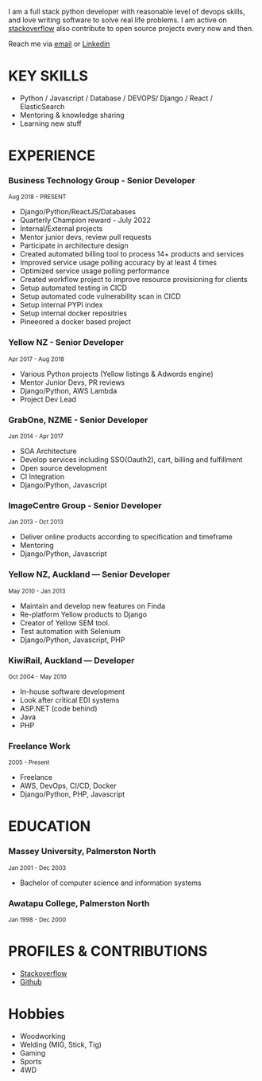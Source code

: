 I am a full stack python developer with reasonable level of devops skills, and love writing software to solve real life problems. I am active on [stackoverflow](https://stackoverflow.com/users/342553/james-lin?tab=profile) also contribute to open source projects every now and then.

Reach me via [email](mailto:james@lin.nz) or [Linkedin](https://www.linkedin.com/in/james-lin-nz/)

# KEY SKILLS
  - Python / Javascript / Database / DEVOPS/ Django / React / ElasticSearch
  - Mentoring & knowledge sharing
  - Learning new stuff

# EXPERIENCE

### Business Technology Group - Senior Developer
<sup>Aug 2018 - PRESENT</sup>
  - Django/Python/ReactJS/Databases
  - Quarterly Champion reward - July 2022
  - Internal/External projects
  - Mentor junior devs, review pull requests
  - Participate in architecture design
  - Created automated billing tool to process 14+ products and services
  - Improved service usage polling accuracy by at least 4 times
  - Optimized service usage polling performance
  - Created workflow project to improve resource provisioning for clients
  - Setup automated testing in CICD
  - Setup automated code vulnerability scan in CICD
  - Setup internal PYPI index
  - Setup internal docker repositries
  - Pineeored a docker based project

### Yellow NZ - Senior Developer
<sup>Apr 2017 - Aug 2018</sup>
  - Various Python projects (Yellow listings & Adwords engine)
  - Mentor Junior Devs, PR reviews
  - Django/Python, AWS Lambda
  - Project Dev Lead

### GrabOne, NZME - Senior Developer
<sup>Jan 2014 - Apr 2017</sup>
  - SOA Architecture
  - Develop services including SSO(Oauth2), cart, billing and fulfillment
  - Open source development
  - CI Integration
  - Django/Python, Javascript

### ImageCentre Group - Senior Developer
<sup>Jan 2013 - Oct 2013</sup>
  - Deliver online products according to specification and timeframe
  - Mentoring
  - Django/Python, Javascript

### Yellow NZ, Auckland — Senior Developer
<sup>May 2010 - Jan 2013</sup>
  - Maintain and develop new features on Finda
  - Re-platform Yellow products to Django
  - Creator of Yellow SEM tool.
  - Test automation with Selenium
  - Django/Python, Javascript, PHP

### KiwiRail, Auckland — Developer
<sup>Oct 2004 - May 2010</sup>
  - In-house software development
  - Look after critical EDI systems
  - ASP.NET (code behind)
  - Java
  - PHP

### Freelance Work
<sup>2005 - Present</sup>
  - Freelance
  - AWS, DevOps, CI/CD, Docker
  - Django/Python, PHP, Javascript

# EDUCATION
### Massey University, Palmerston North 
<sup>Jan 2001 - Dec 2003</sup>
  - Bachelor of computer science and information systems

### Awatapu College, Palmerston North
<sup>Jan 1998 - Dec  2000</sup>

# PROFILES & CONTRIBUTIONS
- [Stackoverflow](https://stackoverflow.com/users/342553/james-lin)
- [Github](https://github.com/variable)

# Hobbies
- Woodworking
- Welding (MIG, Stick, Tig)
- Gaming
- Sports
- 4WD
